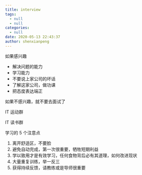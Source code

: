 ```yaml
---
title: interview
tags:
  - null
  - null
categories:
  - null
date: 2020-05-13 22:43:37
author: shenxianpeng
---
```


如果感兴趣

* 解决问题的能力
* 学习能力
* 不要说上家公司的坏话
* 了解这家公司，做功课
* 把态度表达端正

如果不感兴趣，就不要去面试了

IT 运动群

IT 读书群

学习的 5 个注意点

1. 离开舒适区，不要脸
2. 避免自动完成，第一次很重要，牺牲短期利益
3. 学以致用才是有效学习，任何食物背后必有其道理，如何改进现状
4. 大量重复训练，举一反三
5. 获得持续反馈，请教练或是导师很重要

